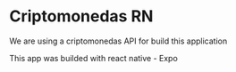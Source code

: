 # Criptomonedas RN

We are using a criptomonedas API for build this application

This app was builded with react native - Expo
